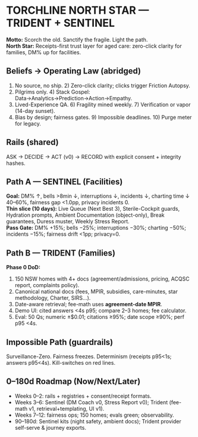 # TORCHLINE NORTH STAR — TRIDENT + SENTINEL

**Motto:** Scorch the old. Sanctify the fragile. Light the path.  
**North Star:** Receipts-first trust layer for aged care: zero-click clarity for families, DM% up for facilities.

## Beliefs → Operating Law (abridged)
1) No source, no ship. 2) Zero-click clarity; clicks trigger Friction Autopsy.  
3) Pilgrims only. 4) Stack Gospel: Data→Analytics→Prediction→Action→Empathy.  
5) Lived-Experience QA. 6) Fragility mined weekly. 7) Verification or vapor (14-day sunset).  
8) Bias by design; fairness gates. 9) Impossible deadlines. 10) Purge meter for legacy.

## Rails (shared)
ASK → DECIDE → ACT (v0) → RECORD with explicit consent + integrity hashes.

## Path A — SENTINEL (Facilities)
**Goal:** DM% ↑, bells >8min ↓, interruptions ↓, incidents ↓, charting time ↓ 40–60%, fairness gap <1.0pp, privacy incidents 0.  
**Thin slice (10 days):** Live Queue (Next Best 3), Sterile-Cockpit guards, Hydration prompts, Ambient Documentation (object-only), Break guarantees, Duress muster, Weekly Stress Report.  
**Pass Gate:** DM% +15%; bells −25%; interruptions −30%; charting −50%; incidents −15%; fairness drift <1pp; privacy=0.

## Path B — TRIDENT (Families)
**Phase 0 DoD:**  
1) 150 NSW homes with 4+ docs (agreement/admissions, pricing, ACQSC report, complaints policy).  
2) Canonical national docs (fees, MPIR, subsidies, care-minutes, star methodology, Charter, SIRS...).  
3) Date-aware retrieval; fee-math uses **agreement-date MPIR**.  
4) Demo UI: cited answers <4s p95; compare 2–3 homes; fee calculator.  
5) Eval: 50 Qs; numeric ±$0.01; citations ≥95%; date scope ≥90%; perf p95 <4s.

## Impossible Path (guardrails)
Surveillance-Zero. Fairness freezes. Determinism (receipts p95<1s; answers p95<4s). Kill-switches on red lines.

## 0–180d Roadmap (Now/Next/Later)
- Weeks 0–2: rails + registries + consent/receipt formats.
- Weeks 3–6: Sentinel (DM Coach v0, Stress Report v0); Trident (fee-math v1, retrieval+templating, UI v1).
- Weeks 7–12: fairness ops; 150 homes; evals green; observability.
- 90–180d: Sentinel kits (night safety, ambient docs); Trident provider self-serve & journey exports.

